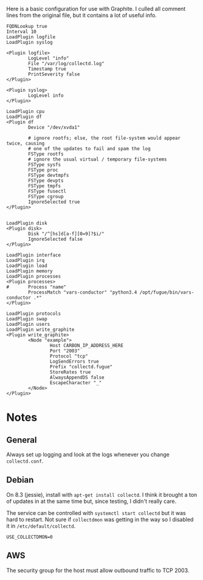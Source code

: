 Here is a basic configuration for use with Graphite.  I culled all comment lines from the original file, but it contains a lot of useful info.

```
FQDNLookup true
Interval 10
LoadPlugin logfile
LoadPlugin syslog

<Plugin logfile>
        LogLevel "info"
        File "/var/log/collectd.log"
        Timestamp true
        PrintSeverity false
</Plugin>

<Plugin syslog>
        LogLevel info
</Plugin>

LoadPlugin cpu
LoadPlugin df
<Plugin df
        Device "/dev/xvda1"

        # ignore rootfs; else, the root file-system would appear twice, causing
        # one of the updates to fail and spam the log
        FSType rootfs
        # ignore the usual virtual / temporary file-systems
        FSType sysfs
        FSType proc
        FSType devtmpfs
        FSType devpts
        FSType tmpfs
        FSType fusectl
        FSType cgroup
        IgnoreSelected true
</Plugin>


LoadPlugin disk
<Plugin disk>
        Disk "/^[hs]d[a-f][0=9]?$i/"
        IgnoreSelected false
</Plugin>

LoadPlugin interface
LoadPlugin irq
LoadPlugin load
LoadPlugin memory
LoadPlugin processes
<Plugin processes>
#       Process "name"
        ProcessMatch "vars-conductor" "python3.4 /opt/fugue/bin/vars-conductor .*"
</Plugin>

LoadPlugin protocols
LoadPlugin swap
LoadPlugin users
LoadPlugin write_graphite
<Plugin write_graphite>
        <Node "example">
                Host CARBON_IP_ADDRESS_HERE
                Port "2003"
                Protocol "tcp"
                LogSendErrors true
                Prefix "collectd.fugue"
                StoreRates true
                AlwaysAppendDS false
                EscapeCharacter "_"
        </Node>
</Plugin>
```

# Notes

## General
Always set up logging and look at the logs whenever you change ```collectd.conf```.

## Debian
On 8.3 (jessie), install with ```apt-get install collectd```.  I think it brought a ton of updates in at the same time but, since testing, I didn't really care.

The service can be controlled with ```systemctl start collectd``` but it was hard to restart. Not sure if ```collectdmon``` was getting in the way so I disabled it in ```/etc/default/collectd```.

```
USE_COLLECTDMON=0
```

## AWS
The security group for the host must allow outbound traffic to TCP 2003.
